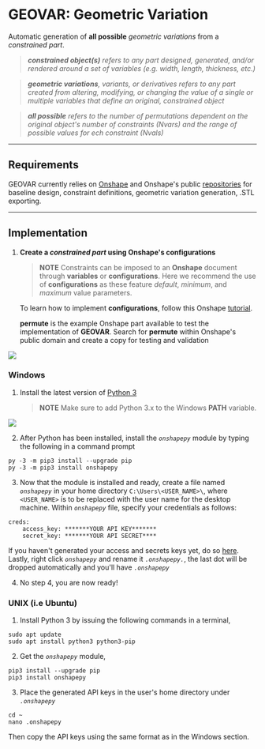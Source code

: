# GEOVAR: Geometric Variation

Automatic generation of **all possible** _geometric variations_ from a _constrained part_.
> _**constrained object(s)** refers to any part designed, generated, and/or rendered around a set of variables (e.g. width, length, thickness, etc.)_

> _**geometric variations**, variants, or derivatives refers to any part created from altering, modifying, or changing the value of a single or multiple variables that define an original, constrained object_

> _**all possible** refers to the number of permutations dependent on the original object's number of constraints (Nvars) and the range of possible values for ech constraint (Nvals)_

---

## Requirements

GEOVAR currently relies on [Onshape](https://www.onshape.com/) and Onshape's public [repositories](https://github.com/onshape-public) for baseline design, constraint definitions, geometric variation generation, .STL exporting.

---

## Implementation

1.  **Create a _constrained part_ using Onshape's configurations**
    
    > **NOTE** Constraints can be imposed to an **Onshape** document through **variables** or **configurations**. Here we recommend the       use of **configurations** as these feature _default_, _minimum_, and _maximum_ value parameters.
    
    To learn how to implement **configurations**, follow this Onshape [tutorial](https://www.onshape.com/videos/introducing-onshape-configurations).
    
    **permute** is the example Onshape part available to test the implementation of **GEOVAR**. Search for **permute** within Onshape's public domain and create a copy for testing and validation
    
<img align="center" src="https://github.com/pd3d/geovar/blob/win3/media/fig_onshape_permute.PNG">



### Windows

1.  Install the latest version of [Python 3](https://www.python.org/downloads/windows/)
    > **NOTE** Make sure to add Python 3.x to the Windows **PATH** variable.
<img align="center" src="https://github.com/pd3d/geovar/blob/win3/media/fig_python_install.png">

2. After Python has been installed, install the _```onshapepy```_ module by typing the following in a command prompt
```
py -3 -m pip3 install --upgrade pip
py -3 -m pip3 install onshapepy
```

3. Now that the module is installed and ready, create a file named _```onshapepy```_ in your home directory ```C:\Users\<USER_NAME>\```, where ```<USER_NAME>``` is to be replaced with the user name for the desktop machine. Within _```onshapepy```_ file, specify your credentials as follows:
```
creds:
    access_key: *******YOUR API KEY*******
    secret_key: *******YOUR API SECRET****
```
If you haven't generated your access and secrets keys yet, do so [here](https://dev-portal.onshape.com/keys). Lastly, right click _```onshapepy```_ and rename it _```.onshapepy.```_, the last dot will be dropped automatically and you'll have _```.onshapepy```_

4. No step 4, you are now ready!

### UNIX (i.e Ubuntu)

1. Install Python 3 by issuing the following commands in a terminal,
```
sudo apt update
sudo apt install python3 python3-pip
```

2. Get the _```onshapepy```_ module,
```
pip3 install --upgrade pip
pip3 install onshapepy
```

3. Place the generated API keys in the user's home directory under _```.onshapepy```_
```
cd ~
nano .onshapepy
```
Then copy the API keys using the same format as in the Windows section.
